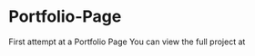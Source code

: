 # Portfolio-Page
First attempt at a Portfolio Page
You can view the full project at <a href="http://codepen.io/agerista/pen/amowEK">
